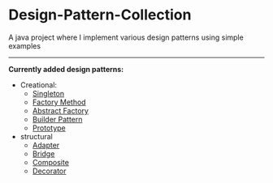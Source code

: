 # Design-Pattern-Collection
A java project where I implement various design patterns using simple examples

---

__Currently added design patterns:__

- Creational:
  - [Singleton](https://github.com/EnnioSileno/Design-Pattern-Collection/tree/main/src/main/java/ch/ennio/sileno/creational/singleton)
  - [Factory Method](https://github.com/EnnioSileno/Design-Pattern-Collection/tree/main/src/main/java/ch/ennio/sileno/creational/factorymethod)
  - [Abstract Factory](https://github.com/EnnioSileno/Design-Pattern-Collection/tree/main/src/main/java/ch/ennio/sileno/creational/abstractfactory)
  - [Builder Pattern](https://github.com/EnnioSileno/Design-Pattern-Collection/tree/main/src/main/java/ch/ennio/sileno/creational/builder)
  - [Prototype](https://github.com/EnnioSileno/Design-Pattern-Collection/tree/main/src/main/java/ch/ennio/sileno/creational/prototype)
- structural
  - [Adapter](https://github.com/EnnioSileno/Design-Pattern-Collection/tree/main/src/main/java/ch/ennio/sileno/structural/adapter)
  - [Bridge](https://github.com/EnnioSileno/Design-Pattern-Collection/tree/main/src/main/java/ch/ennio/sileno/structural/bridge)
  - [Composite](https://github.com/EnnioSileno/Design-Pattern-Collection/tree/main/src/main/java/ch/ennio/sileno/structural/composite)
  - [Decorator](https://github.com/EnnioSileno/Design-Pattern-Collection/tree/main/src/main/java/ch/ennio/sileno/structural/decorator)
